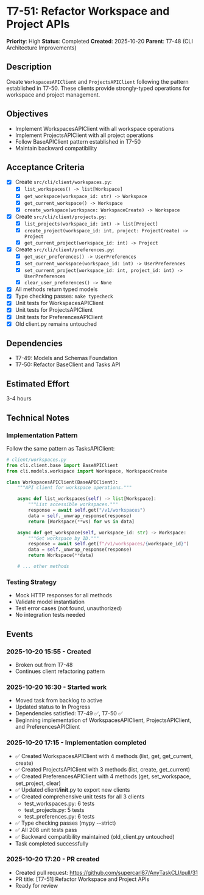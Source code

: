 # T7-51: Refactor Workspace and Project APIs

**Priority**: High
**Status**: Completed
**Created**: 2025-10-20
**Parent**: T7-48 (CLI Architecture Improvements)

## Description

Create `WorkspacesAPIClient` and `ProjectsAPIClient` following the pattern established in T7-50. These clients provide strongly-typed operations for workspace and project management.

## Objectives

- Implement WorkspacesAPIClient with all workspace operations
- Implement ProjectsAPIClient with all project operations
- Follow BaseAPIClient pattern established in T7-50
- Maintain backward compatibility

## Acceptance Criteria

- [x] Create `src/cli/client/workspaces.py`:
  - [x] `list_workspaces() -> list[Workspace]`
  - [x] `get_workspace(workspace_id: str) -> Workspace`
  - [x] `get_current_workspace() -> Workspace`
  - [x] `create_workspace(workspace: WorkspaceCreate) -> Workspace`
- [x] Create `src/cli/client/projects.py`:
  - [x] `list_projects(workspace_id: int) -> list[Project]`
  - [x] `create_project(workspace_id: int, project: ProjectCreate) -> Project`
  - [x] `get_current_project(workspace_id: int) -> Project`
- [x] Create `src/cli/client/preferences.py`:
  - [x] `get_user_preferences() -> UserPreferences`
  - [x] `set_current_workspace(workspace_id: int) -> UserPreferences`
  - [x] `set_current_project(workspace_id: int, project_id: int) -> UserPreferences`
  - [x] `clear_user_preferences() -> None`
- [x] All methods return typed models
- [x] Type checking passes: `make typecheck`
- [x] Unit tests for WorkspacesAPIClient
- [x] Unit tests for ProjectsAPIClient
- [x] Unit tests for PreferencesAPIClient
- [x] Old client.py remains untouched

## Dependencies

- T7-49: Models and Schemas Foundation
- T7-50: Refactor BaseClient and Tasks API

## Estimated Effort

3-4 hours

## Technical Notes

### Implementation Pattern

Follow the same pattern as TasksAPIClient:

```python
# client/workspaces.py
from cli.client.base import BaseAPIClient
from cli.models.workspace import Workspace, WorkspaceCreate

class WorkspacesAPIClient(BaseAPIClient):
    """API client for workspace operations."""

    async def list_workspaces(self) -> list[Workspace]:
        """List accessible workspaces."""
        response = await self.get("/v1/workspaces")
        data = self._unwrap_response(response)
        return [Workspace(**ws) for ws in data]

    async def get_workspace(self, workspace_id: str) -> Workspace:
        """Get workspace by ID."""
        response = await self.get(f"/v1/workspaces/{workspace_id}")
        data = self._unwrap_response(response)
        return Workspace(**data)

    # ... other methods
```

### Testing Strategy

- Mock HTTP responses for all methods
- Validate model instantiation
- Test error cases (not found, unauthorized)
- No integration tests needed

## Events

### 2025-10-20 15:55 - Created
- Broken out from T7-48
- Continues client refactoring pattern

### 2025-10-20 16:30 - Started work
- Moved task from backlog to active
- Updated status to In Progress
- Dependencies satisfied: T7-49 ✅, T7-50 ✅
- Beginning implementation of WorkspacesAPIClient, ProjectsAPIClient, and PreferencesAPIClient

### 2025-10-20 17:15 - Implementation completed
- ✅ Created WorkspacesAPIClient with 4 methods (list, get, get_current, create)
- ✅ Created ProjectsAPIClient with 3 methods (list, create, get_current)
- ✅ Created PreferencesAPIClient with 4 methods (get, set_workspace, set_project, clear)
- ✅ Updated client/__init__.py to export new clients
- ✅ Created comprehensive unit tests for all 3 clients
  - test_workspaces.py: 6 tests
  - test_projects.py: 5 tests
  - test_preferences.py: 6 tests
- ✅ Type checking passes (mypy --strict)
- ✅ All 208 unit tests pass
- ✅ Backward compatibility maintained (old_client.py untouched)
- Task completed successfully

### 2025-10-20 17:20 - PR created
- Created pull request: https://github.com/supercarl87/AnyTaskCLI/pull/31
- PR title: [T7-51] Refactor Workspace and Project APIs
- Ready for review
